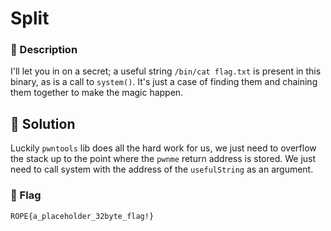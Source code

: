 # Split
### 📄 Description
I'll let you in on a secret; a useful string `/bin/cat flag.txt` is present in this binary, as is a call to `system()`. It's just a case of finding them and chaining them together to make the magic happen.

## 🔑 Solution
Luckily `pwntools` lib does all the hard work for us, we just need to overflow the stack up to the point where the `pwnme` return address is stored. We just need to call system with the address of the `usefulString` as an argument.


### 🚩 Flag
```plain
ROPE{a_placeholder_32byte_flag!}
```